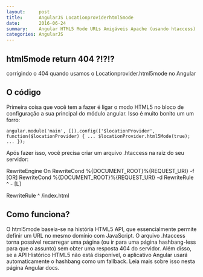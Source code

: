 ```yaml
---
layout:     post
title:      AngularJS Locationproviderhtml5mode
date:       2016-06-24
summary:    Angular HTML5 Mode URLs Amigáveis Apache (usando htaccess)
categories: AngularJS
---
```


## html5mode return 404 ?!?!?
corrigindo o 404 quando usamos o Locationprovider.html5mode no Angular

## O código

Primeira coisa que você tem a fazer é ligar o modo HTML5 no bloco de configuração a sua principal do módulo angular. Isso é muito bonito um um forro:

`angular.module('main', []).config(['$locationProvider', function($locationProvider) { ... $locationProvider.html5Mode(true); ... });`

Após fazer isso, você precisa criar um arquivo .htaccess na raiz do seu servidor:

RewriteEngine On
RewriteCond %{DOCUMENT_ROOT}%{REQUEST_URI} -f [OR] RewriteCond %{DOCUMENT_ROOT}%{REQUEST_URI} -d RewriteRule ^ - [L]

RewriteRule ^ /index.html

## Como funciona?

O html5mode baseia-se na história HTML5 API, que essencialmente permite definir um URL no mesmo domínio com JavaScript. O arquivo .htaccess torna possível recarregar uma página (ou ir para uma página hashbang-less para que o assunto) sem obter uma resposta 404 do servidor. Além disso, se a API Histórico HTML5 não está disponível, o aplicativo Angular usará automaticamente o hashbang como um fallback. Leia mais sobre isso nesta página Angular docs.
